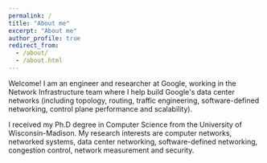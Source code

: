 ```yaml
---
permalink: /
title: "About me"
excerpt: "About me"
author_profile: true
redirect_from: 
  - /about/
  - /about.html
---
```


Welcome! I am an engineer and researcher at Google, working in the Network Infrastructure team where I help build Google's data center networks (including topology, routing, traffic engineering, software-defined networking, control plane performance and scalability). 

I received my Ph.D degree in Computer Science from the University of Wisconsin-Madison. My research interests are computer networks, networked systems, data center networking, software-defined networking, congestion control, network measurement and security.
